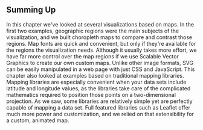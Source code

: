 ## Summing Up

In this chapter we've looked at several visualizations based on maps. In the first two examples, geographic regions were the main subjects of the visualization, and we built choropleth maps to compare and contrast those regions. Map fonts are quick and convenient, but only if they're available for the regions the visualization needs. Although it usually takes more effort, we have far more control over the map regions if we use Scalable Vector Graphics to create our own custom maps. Unlike other image formats, <span class="smcp">SVG</span> can be easily manipulated in a web page with just <span class="smcp">CSS</span> and JavaScript. This chapter also looked at examples based on traditional mapping libraries. Mapping libraries are especially convenient when your data sets include latitude and longitude values, as the libraries take care of the complicated mathematics required to position those points on a two-dimensional projection. As we saw, some libraries are relatively simple yet are perfectly capable of mapping a data set. Full featured libraries such as Leaflet offer much more power and customization, and we relied on that extensibility for a custom, animated map.
